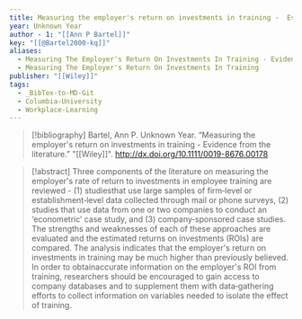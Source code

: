 ```yaml
---
title: Measuring the employer's return on investments in training -  Evidence from the literature
year: Unknown Year
author - 1: "[[Ann P Bartel]]"
key: "[[@Bartel2000-kq]]"
aliases:
  - Measuring The Employer's Return On Investments In Training - Evidence From The Literature
  - Measuring The Employer's Return On Investments In Training
publisher: "[[Wiley]]"
tags:
  - _BibTex-to-MD-Git
  - Columbia-University
  - Workplace-Learning
---
```


> [!bibliography]
> Bartel, Ann P. Unknown Year. “Measuring the employer's return on investments in training -  Evidence from the literature.” "[[Wiley]]". http://dx.doi.org/10.1111/0019-8676.00178

> [!abstract]
> Three components of the literature on measuring the employer's rate of return to investments in employee training are reviewed -  (1) studiesthat use large samples of firm‐level or establishment‐level data collected through mail or phone surveys, (2) studies that use data from one or two companies to conduct an ‘econometric’ case study, and (3) company‐sponsored case studies. The strengths and weaknesses of each of these approaches are evaluated and the estimated returns on investments (ROIs) are compared. The analysis indicates that the employer's return on investments in training may be much higher than previously believed. In order to obtainaccurate information on the employer's ROI from training, researchers should be encouraged to gain access to company databases and to supplement them with data‐gathering efforts to collect information on variables needed to isolate the effect of training.